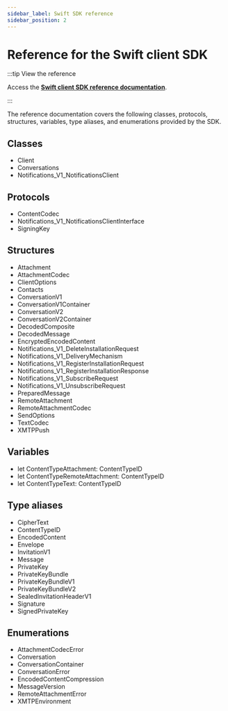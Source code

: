 ```yaml
---
sidebar_label: Swift SDK reference
sidebar_position: 2
---
```


# Reference for the Swift client SDK

:::tip View the reference

Access the **[Swift client SDK reference documentation](https://xmtp.github.io/xmtp-ios/documentation/xmtp/)**.

:::

The reference documentation covers the following classes, protocols, structures, variables, type aliases, and enumerations provided by the SDK.

## Classes

- Client
- Conversations
- Notifications_V1_NotificationsClient

## Protocols

- ContentCodec
- Notifications_V1_NotificationsClientInterface
- SigningKey

## Structures

- Attachment
- AttachmentCodec
- ClientOptions
- Contacts
- ConversationV1
- ConversationV1Container
- ConversationV2
- ConversationV2Container
- DecodedComposite
- DecodedMessage
- EncryptedEncodedContent
- Notifications_V1_DeleteInstallationRequest
- Notifications_V1_DeliveryMechanism
- Notifications_V1_RegisterInstallationRequest
- Notifications_V1_RegisterInstallationResponse
- Notifications_V1_SubscribeRequest
- Notifications_V1_UnsubscribeRequest
- PreparedMessage
- RemoteAttachment
- RemoteAttachmentCodec
- SendOptions
- TextCodec
- XMTPPush

## Variables

- let ContentTypeAttachment: ContentTypeID
- let ContentTypeRemoteAttachment: ContentTypeID
- let ContentTypeText: ContentTypeID

## Type aliases

- CipherText
- ContentTypeID
- EncodedContent
- Envelope
- InvitationV1
- Message
- PrivateKey
- PrivateKeyBundle
- PrivateKeyBundleV1
- PrivateKeyBundleV2
- SealedInvitationHeaderV1
- Signature
- SignedPrivateKey

## Enumerations
- AttachmentCodecError
- Conversation
- ConversationContainer
- ConversationError
- EncodedContentCompression
- MessageVersion
- RemoteAttachmentError
- XMTPEnvironment
